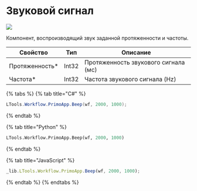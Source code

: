 # Звуковой сигнал

![](../../resources/basic/dialogs/image-(432).png)

Компонент, воспроизводящий звук заданной протяженности и частоты.

| Свойство        | Тип   | Описание                             |
| --------------- | ----- | ------------------------------------ |
| Протяженность\* | Int32 | Протяженность звукового сигнала (мс) |
| Частота\*       | Int32 | Частота звукового сигнала (Hz)       |

{% tabs %}
{% tab title="C#" %}
```csharp
LTools.Workflow.PrimoApp.Beep(wf, 2000, 1000);
```
{% endtab %}

{% tab title="Python" %}
```python
LTools.Workflow.PrimoApp.Beep(wf, 2000, 1000)
```
{% endtab %}

{% tab title="JavaScript" %}
```javascript
_lib.LTools.Workflow.PrimoApp.Beep(wf, 2000, 1000);
```
{% endtab %}
{% endtabs %}
